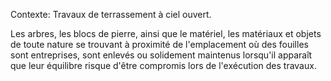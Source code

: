 Contexte: Travaux de terrassement à ciel ouvert.

Les arbres, les blocs de pierre, ainsi que le matériel, les matériaux et objets de toute nature se trouvant à proximité de l'emplacement où des fouilles sont entreprises, sont enlevés ou solidement maintenus lorsqu'il apparaît que leur équilibre risque d'être compromis lors de l'exécution des travaux.